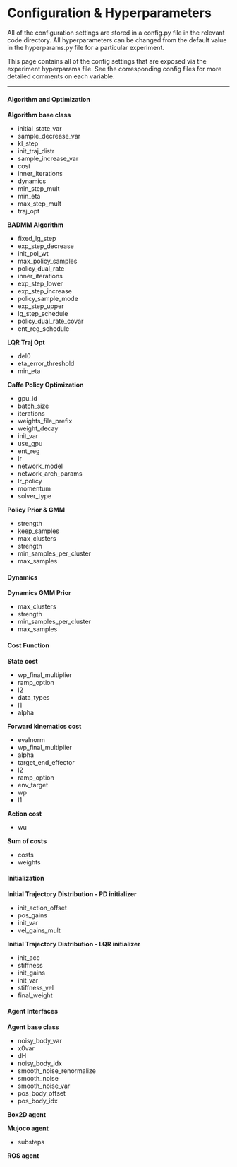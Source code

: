 Configuration & Hyperparameters
===
All of the configuration settings are stored in a             config.py file in the relevant code directory. All             hyperparameters can be changed from the default value             in the hyperparams.py file for a particular  experiment.

This page contains all of the config settings that are exposed                via the experiment hyperparams file. See the                corresponding config files for more detailed comments                on each variable.
*****
#### Algorithm and Optimization

**Algorithm base class**
* initial_state_var
* sample_decrease_var
* kl_step
* init_traj_distr
* sample_increase_var
* cost
* inner_iterations
* dynamics
* min_step_mult
* min_eta
* max_step_mult
* traj_opt

**BADMM Algorithm**
* fixed_lg_step
* exp_step_decrease
* init_pol_wt
* max_policy_samples
* policy_dual_rate
* inner_iterations
* exp_step_lower
* exp_step_increase
* policy_sample_mode
* exp_step_upper
* lg_step_schedule
* policy_dual_rate_covar
* ent_reg_schedule

**LQR Traj Opt**
* del0
* eta_error_threshold
* min_eta

**Caffe Policy Optimization**
* gpu_id
* batch_size
* iterations
* weights_file_prefix
* weight_decay
* init_var
* use_gpu
* ent_reg
* lr
* network_model
* network_arch_params
* lr_policy
* momentum
* solver_type

**Policy Prior & GMM**
* strength
* keep_samples
* max_clusters
* strength
* min_samples_per_cluster
* max_samples
#### Dynamics

**Dynamics GMM Prior**
* max_clusters
* strength
* min_samples_per_cluster
* max_samples
#### Cost Function

**State cost**
* wp_final_multiplier
* ramp_option
* l2
* data_types
* l1
* alpha

**Forward kinematics cost**
* evalnorm
* wp_final_multiplier
* alpha
* target_end_effector
* l2
* ramp_option
* env_target
* wp
* l1

**Action cost**
* wu

**Sum of costs**
* costs
* weights
#### Initialization

**Initial Trajectory Distribution - PD initializer**
* init_action_offset
* pos_gains
* init_var
* vel_gains_mult

**Initial Trajectory Distribution - LQR initializer**
* init_acc
* stiffness
* init_gains
* init_var
* stiffness_vel
* final_weight
#### Agent Interfaces

**Agent base class**
* noisy_body_var
* x0var
* dH
* noisy_body_idx
* smooth_noise_renormalize
* smooth_noise
* smooth_noise_var
* pos_body_offset
* pos_body_idx

**Box2D agent**

**Mujoco agent**
* substeps

**ROS agent**
